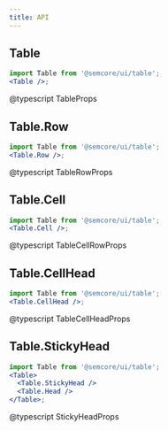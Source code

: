 ```yaml
---
title: API
---
```


## Table

```jsx
import Table from '@semcore/ui/table';
<Table />;
```

@typescript TableProps

## Table.Row

```jsx
import Table from '@semcore/ui/table';
<Table.Row />;
```

@typescript TableRowProps

## Table.Cell

```jsx
import Table from '@semcore/ui/table';
<Table.Cell />;
```

@typescript TableCellRowProps

## Table.CellHead

```jsx
import Table from '@semcore/ui/table';
<Table.CellHead />;
```

@typescript TableCellHeadProps

## Table.StickyHead

```jsx
import Table from '@semcore/ui/table';
<Table>
  <Table.StickyHead />
  <Table.Head />
</Table>;
```

@typescript StickyHeadProps
